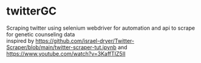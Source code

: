 # twitterGC
Scraping twitter using selenium webdriver for automation and api to scrape for genetic counseling data
</br> inspired by https://github.com/israel-dryer/Twitter-Scraper/blob/main/twitter-scraper-tut.ipynb and https://www.youtube.com/watch?v=3KaffTIZ5II

